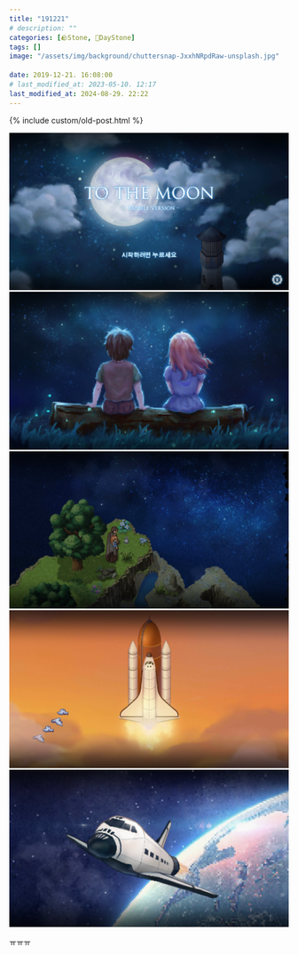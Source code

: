 ```yaml
---
title: "191221"
# description: ""
categories: [🪨Stone, 🌱DayStone]
tags: []
image: "/assets/img/background/chuttersnap-JxxhNRpdRaw-unsplash.jpg"

date: 2019-12-21. 16:08:00
# last_modified_at: 2023-05-10. 12:17
last_modified_at: 2024-08-29. 22:22
---
```


{% include custom/old-post.html %}

![1576912050796](/assets/img/post/2019/191221_0000.png)
![1576912052074](/assets/img/post/2019/191221_0001.png)
![1576912053100](/assets/img/post/2019/191221_0002.png)
![1576912054217](/assets/img/post/2019/191221_0003.png)
![1576912055294](/assets/img/post/2019/191221_0004.png)

ㅠㅠㅠ

